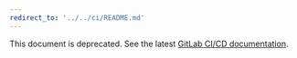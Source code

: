 ```yaml
---
redirect_to: '../../ci/README.md'
---
```


This document is deprecated. See the latest [GitLab CI/CD documentation](../../ci/README.md).

<!-- This redirect file can be deleted after <2021-06-01>. -->
<!-- Before deletion, see: https://docs.gitlab.com/ee/development/documentation/#move-or-rename-a-page -->
